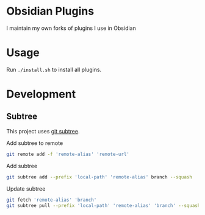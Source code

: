 # Obsidian Plugins 

I maintain my own forks of plugins I use in Obsidian

# Usage 

Run `./install.sh` to install all plugins.

# Development

## Subtree

This project uses [git subtree](https://www.atlassian.com/git/tutorials/git-subtree). 

Add subtree to remote

```bash
git remote add -f 'remote-alias' 'remote-url'
```

Add subtree

```bash
git subtree add --prefix 'local-path' 'remote-alias' branch --squash
```

Update subtree

```bash
git fetch 'remote-alias' 'branch'
git subtree pull --prefix 'local-path' 'remote-alias' 'branch' --squash
```
```

